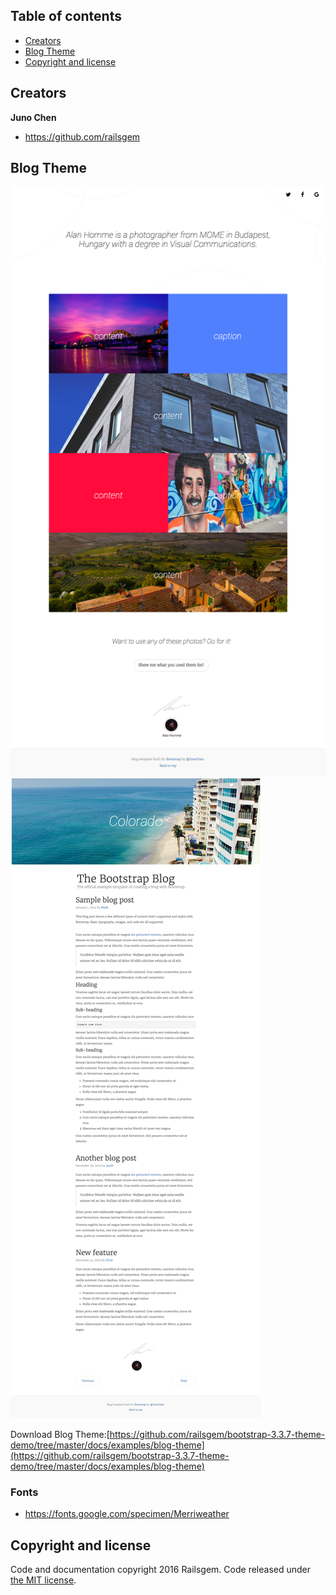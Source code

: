 

## Table of contents

* [Creators](#creators)
* [Blog Theme](#blog-theme)
* [Copyright and license](#copyright-and-license)


## Creators

**Juno Chen**

* <https://github.com/railsgem>

## Blog Theme

![](https://github.com/railsgem/bootstrap-3.3.7-theme-demo/raw/master/docs/examples/blog-theme/template/main.png)
![](https://github.com/railsgem/bootstrap-3.3.7-theme-demo/raw/master/docs/examples/blog-theme/template/single.png)


Download Blog Theme:[https://github.com/railsgem/bootstrap-3.3.7-theme-demo/tree/master/docs/examples/blog-theme](https://github.com/railsgem/bootstrap-3.3.7-theme-demo/tree/master/docs/examples/blog-theme)

### Fonts

* <https://fonts.google.com/specimen/Merriweather>



## Copyright and license

Code and documentation copyright 2016 Railsgem. Code released under [the MIT license](https://github.com/twbs/bootstrap/blob/master/LICENSE).